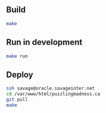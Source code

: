 ## Build

```bash
make
```

## Run in development

```bash
make run
```

## Deploy

```bash
ssh savage@oracle.savageinter.net
cd /var/www/html/puzzlingmadness.ca
git pull
make
```
